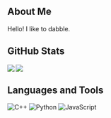About Me
--
Hello! I like to dabble.

GitHub Stats
--
<img align="left" src="https://github-readme-stats.vercel.app/api/?username=ericlin-jpg&show_icons=true&include_all_commits=true&theme=gotham" />
<img align="center" src="https://github-readme-stats.vercel.app/api/top-langs/?username=ericlin-jpg&theme=gotham&layout=compact" />
<br/>

Languages and Tools
--
![C++](https://img.shields.io/badge/c++-%2300599C.svg?style=for-the-badge&logo=c%2B%2B&logoColor=white) 
![Python](https://img.shields.io/badge/python-3670A0?style=for-the-badge&logo=python&logoColor=ffdd54) 
![JavaScript](https://img.shields.io/badge/javascript-%23323330.svg?style=for-the-badge&logo=javascript&logoColor=%23F7DF1E)
